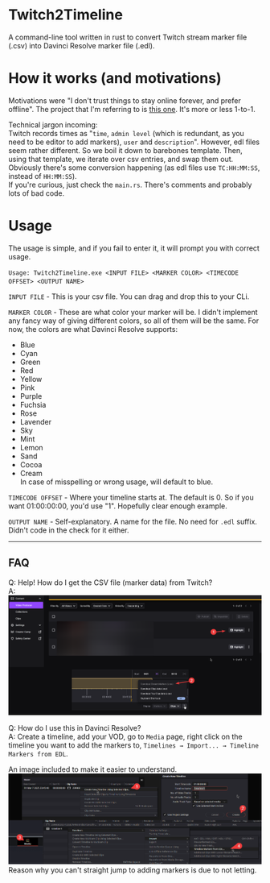 # Twitch2Timeline
A command-line tool written in rust to convert Twitch stream marker file (.csv) into Davinci Resolve marker file (.edl).

# How it works (and motivations)
Motivations were "I don't trust things to stay online forever, and prefer offline". The project that I'm referring to is [this one](https://enbyss.com/tools/marker-converter). It's more or less 1-to-1.

Technical jargon incoming:<br />Twitch records times as "`time`, `admin level` (which is redundant, as you need to be editor to add markers), `user` and `description`". However, edl files seem rather different. So we boil it down to barebones template. Then, using that template, we iterate over csv entries, and swap them out. Obviously there's some conversion happening (as edl files use `TC:HH:MM:SS`, instead of `HH:MM:SS`).<br />If you're curious, just check the `main.rs`. There's comments and probably lots of bad code.

# Usage
The usage is simple, and if you fail to enter it, it will prompt you with correct usage.

`Usage: Twitch2Timeline.exe <INPUT FILE> <MARKER COLOR> <TIMECODE OFFSET> <OUTPUT NAME>`<br />

`INPUT FILE` - This is your csv file. You can drag and drop this to your CLi.


`MARKER COLOR` - These are what color your marker will be. I didn't implement any fancy way of giving different colors, so all of them will be the same.
For now, the colors are what Davinci Resolve supports:
- Blue
- Cyan
- Green
- Red
- Yellow
- Pink
- Purple
- Fuchsia
- Rose
- Lavender
- Sky
- Mint
- Lemon
- Sand
- Cocoa
- Cream<br />
In case of misspelling or wrong usage, will default to blue.

`TIMECODE OFFSET` - Where your timeline starts at. The default is 0. So if you want 01:00:00:00, you'd use "1". Hopefully clear enough example.

`OUTPUT NAME` - Self-explanatory. A name for the file. No need for `.edl` suffix. Didn't code in the check for it either.

---

## FAQ
Q: Help! How do I get the CSV file (marker data) from Twitch?<br />
A: ![FAQ 1 Image](https://github.com/imh1kiko/Twitch2Timeline/raw/main/images/faq1.png)

Q: How do I use this in Davinci Resolve?<br />
A: Create a timeline, add your VOD, go to `Media` page, right click on the timeline you want to add the markers to, `Timelines → Import... → Timeline Markers from EDL`.

An image included to make it easier to understand.
![FAQ 2 Image](https://github.com/imh1kiko/Twitch2Timeline/raw/main/images/faq2.png)
Reason why you can't straight jump to adding markers is due to not letting.

